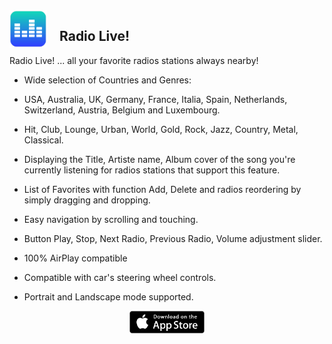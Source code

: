 [//]: # (---
layout: page
title: Radio Live!
permalink: /radiolive/
tags: idictee
---)

<img src="/images/RadioLive-Logo.png" alt="iDictée" title="iDictée" style="width: 60px; height: 60px; float: left; margin-right: 20px;" />

## Radio Live! 

Radio Live! ... all your favorite radios stations always nearby!

- Wide selection of Countries and Genres: 

- USA, Australia, UK, Germany, France, Italia, Spain, Netherlands, Switzerland, Austria, Belgium and Luxembourg.

- Hit, Club, Lounge, Urban, World, Gold, Rock, Jazz, Country, Metal, Classical.

- Displaying the Title, Artiste name, Album cover of the song you're currently listening for radios stations that support this feature.

- List of Favorites with function Add, Delete and radios reordering by simply dragging and dropping. 

- Easy navigation by scrolling and touching. 

- Button Play, Stop, Next Radio, Previous Radio, Volume adjustment slider. 

- 100% AirPlay compatible

- Compatible with car's steering wheel controls.

- Portrait and Landscape mode supported.


<div style="width:100%; height: 60px; vertical-align:middle; text-align:center; float:none">
  <a href="https://itunes.apple.com/app/id524365744?mt=8" style="text-decoration: none;">
    <div>
      <img src="/images/App-Store-Badge.png" alt="Download on the App Store" title="Download on the App Store" style="width: 120px; height: 36px;"
      />
      <!-- 135px x 40px -->
    </div>
  </a>
</div>
